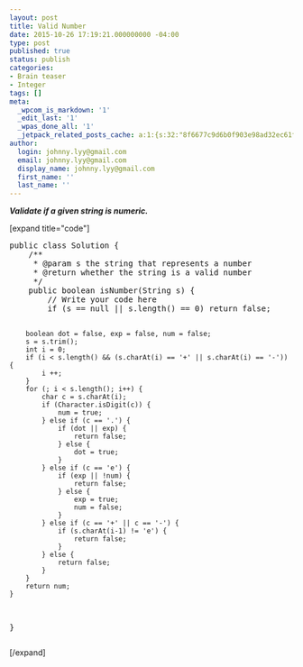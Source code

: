 ```yaml
---
layout: post
title: Valid Number
date: 2015-10-26 17:19:21.000000000 -04:00
type: post
published: true
status: publish
categories:
- Brain teaser
- Integer
tags: []
meta:
  _wpcom_is_markdown: '1'
  _edit_last: '1'
  _wpas_done_all: '1'
  _jetpack_related_posts_cache: a:1:{s:32:"8f6677c9d6b0f903e98ad32ec61f8deb";a:2:{s:7:"expires";i:1463929822;s:7:"payload";a:3:{i:0;a:1:{s:2:"id";i:1508;}i:1;a:1:{s:2:"id";i:393;}i:2;a:1:{s:2:"id";i:1152;}}}}
author:
  login: johnny.lyy@gmail.com
  email: johnny.lyy@gmail.com
  display_name: johnny.lyy@gmail.com
  first_name: ''
  last_name: ''
---
```

<p><strong><em>Validate if a given string is numeric.</em></strong></p>
<p>[expand title="code"]</p>
<pre>
public class Solution {
    /**
     * @param s the string that represents a number
     * @return whether the string is a valid number
     */
    public boolean isNumber(String s) {
        // Write your code here
        if (s == null || s.length() == 0) return false;
        
        boolean dot = false, exp = false, num = false;        
        s = s.trim();
        int i = 0;
        if (i < s.length() && (s.charAt(i) == '+' || s.charAt(i) == '-')) {
            i ++;
        }
        for (; i < s.length(); i++) {
            char c = s.charAt(i);
            if (Character.isDigit(c)) {
                num = true;
            } else if (c == '.') {
                if (dot || exp) {
                    return false;
                } else {
                    dot = true;
                }
            } else if (c == 'e') {
                if (exp || !num) {
                    return false;
                } else {
                    exp = true;
                    num = false;
                }
            } else if (c == '+' || c == '-') {
                if (s.charAt(i-1) != 'e') {
                    return false;
                }
            } else {
                return false;
            }
        }
        return num;
    }
}
</pre>
<p>[/expand]</p>

